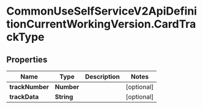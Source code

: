 # CommonUseSelfServiceV2ApiDefinitionCurrentWorkingVersion.CardTrackType

## Properties
Name | Type | Description | Notes
------------ | ------------- | ------------- | -------------
**trackNumber** | **Number** |  | [optional] 
**trackData** | **String** |  | [optional] 
